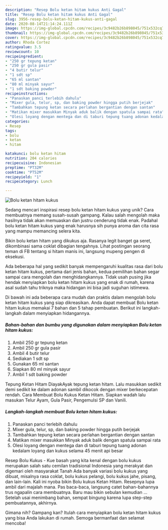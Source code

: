 ```yaml
---
description: "Resep Bolu ketan hitam kukus Anti Gagal"
title: "Resep Bolu ketan hitam kukus Anti Gagal"
slug: 3956-resep-bolu-ketan-hitam-kukus-anti-gagal
date: 2020-08-14T21:14:24.111Z
image: https://img-global.cpcdn.com/recipes/3c9482b26b898045/751x532cq70/bolu-ketan-hitam-kukus-foto-resep-utama.jpg
thumbnail: https://img-global.cpcdn.com/recipes/3c9482b26b898045/751x532cq70/bolu-ketan-hitam-kukus-foto-resep-utama.jpg
cover: https://img-global.cpcdn.com/recipes/3c9482b26b898045/751x532cq70/bolu-ketan-hitam-kukus-foto-resep-utama.jpg
author: Rhoda Cortez
ratingvalue: 3.5
reviewcount: 10
recipeingredient:
- "250 gr tepung ketan"
- "250 gr gula pasir"
- "4 butir telur"
- "1 sdt sp"
- "65 ml santan"
- "80 ml minyak sayur"
- "1 sdt baking powder"
recipeinstructions:
- "Panaskan panci terlebih dahulu"
- "Mixer gula, telur, sp, dan baking powder hingga putih berjejak"
- "Tambahkan tepung ketan secara perlahan bergantian dengan santan"
- "Matikan mixer masukkan Minyak aduk balik dengan spatula sampai rata"
- "Olesi loyang dengan mentega dan di taburi tepung tuang adonan kedalam loyang dan kukus selama 45 menit api besar"
categories:
- Resep
tags:
- bolu
- ketan
- hitam

katakunci: bolu ketan hitam 
nutrition: 204 calories
recipecuisine: Indonesian
preptime: "PT32M"
cooktime: "PT52M"
recipeyield: "1"
recipecategory: Lunch

---
```



![Bolu ketan hitam kukus](https://img-global.cpcdn.com/recipes/3c9482b26b898045/751x532cq70/bolu-ketan-hitam-kukus-foto-resep-utama.jpg)

Sedang mencari inspirasi resep bolu ketan hitam kukus yang unik? Cara membuatnya memang susah-susah gampang. Kalau salah mengolah maka hasilnya tidak akan memuaskan dan justru cenderung tidak enak. Padahal bolu ketan hitam kukus yang enak harusnya sih punya aroma dan cita rasa yang mampu memancing selera kita.

Bikin bolu ketan hitam yang dikukus aja. Rasanya legit banget ga seret, dikombinasi sama coklat dibagian tengahnya. Lihat postingan seorang teman di FB tentang si hitam manis ini, langsung mupeng pengen di eksekusi.

Ada beberapa hal yang sedikit banyak mempengaruhi kualitas rasa dari bolu ketan hitam kukus, pertama dari jenis bahan, kedua pemilihan bahan segar sampai cara mengolah dan menghidangkannya. Tidak usah pusing jika hendak menyiapkan bolu ketan hitam kukus yang enak di rumah, karena asal sudah tahu triknya maka hidangan ini bisa jadi suguhan istimewa.


Di bawah ini ada beberapa cara mudah dan praktis dalam mengolah bolu ketan hitam kukus yang siap dikreasikan. Anda dapat membuat Bolu ketan hitam kukus memakai 7 bahan dan 5 tahap pembuatan. Berikut ini langkah-langkah dalam menyiapkan hidangannya.

<!--inarticleads1-->

##### Bahan-bahan dan bumbu yang digunakan dalam menyiapkan Bolu ketan hitam kukus:

1. Ambil 250 gr tepung ketan
1. Ambil 250 gr gula pasir
1. Ambil 4 butir telur
1. Sediakan 1 sdt sp
1. Gunakan 65 ml santan
1. Siapkan 80 ml minyak sayur
1. Ambil 1 sdt baking powder


Tepung Ketan Hitam DiayakAyak tepung ketan hitam. Lalu masukkan sedikit demi sedikit ke dalam adonan sambil dikocok dengan mixer berkecepatan rendah. Cara Membuat Bolu Kukus Ketan Hitam. Siapkan wadah lalu masukan Telur Ayam, Gula Pasir, Pengemulsi SP dan Vanili. 

<!--inarticleads2-->

##### Langkah-langkah membuat Bolu ketan hitam kukus:

1. Panaskan panci terlebih dahulu
1. Mixer gula, telur, sp, dan baking powder hingga putih berjejak
1. Tambahkan tepung ketan secara perlahan bergantian dengan santan
1. Matikan mixer masukkan Minyak aduk balik dengan spatula sampai rata
1. Olesi loyang dengan mentega dan di taburi tepung tuang adonan kedalam loyang dan kukus selama 45 menit api besar


Resep Bolu Kukus - Kue basah yang kita kenal dengan bolu kukus merupakan salah satu cemilan tradisional Indonesia yang merakyat dan digemari oleh masyarakat Tanah Ada banyak variasi bolu kukus yang dibuat, misalnya rasa coklat, bolu kukus pelangi, bolu kukus jahe, pisang, dan lain-lain. Kali ini nyoba bikin Bolu kukus Ketan Hitam. Resepnya lupa ambil dari majalah mana. Pas baca-baca, langsung catet bahan-bahannya trus ngapalin cara membuatnya. Baru mau bikin sebulan kemudian … Setelah usai menimbang bahan, sempat bingung karena lupa step-step pembuatannya, akhirnya. 

Gimana nih? Gampang kan? Itulah cara menyiapkan bolu ketan hitam kukus yang bisa Anda lakukan di rumah. Semoga bermanfaat dan selamat mencoba!
